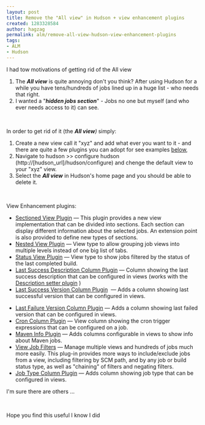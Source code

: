 ```yaml
---
layout: post
title: Remove the "All view" in Hudson + view enhancement plugins
created: 1283328584
author: hagzag
permalink: alm/remove-all-view-hudson-view-enhancement-plugins
tags:
- ALM
- Hudson
---
```

<p>I had tow motivations of getting rid of the All view</p>
<ol>
    <li>The <em><strong>All view</strong></em> is quite annoying don't you think? After using Hudson for a while you have tens/hundreds of jobs lined up in a huge list - who needs that right.</li>
    <li>I wanted a &quot;<em><strong>hidden jobs section</strong></em>&quot; - Jobs no one but myself (and who ever needs access to it) can see.</li>
</ol>
<p>&nbsp;</p>
<p>In order to get rid of it (the <em><strong>All view</strong>)<strong> </strong></em>simply:</p>
<ol>
    <li>Create a new view call it &quot;xyz&quot; and add what ever you want to it - and there are quite a few plugins you can adopt for see examples <a href="#vep">below</a>,</li>
    <li>Navigate to hudson &gt;&gt; configure hudson (http://[hudson_url]/hudson/configure) and chenge the default view to your &quot;xyz&quot; view.</li>
    <li>Select the <em><strong>All view</strong></em> in Hudson's home page and you should be able to delete it.</li>
</ol>
<p>&nbsp;</p>
<p><a name="vep">View Enhancement plugins</a>:</p>
<ul>
    <li><a href="http://wiki.hudson-ci.org/display/HUDSON/Sectioned+View+Plugin">Sectioned   View Plugin</a>                                                                   <span class="smalltext">&mdash; This plugin provides a new view implementation that  can be divided into sections. Each section can display different  information about the selected jobs.  An extension point is also  provided to define new types of sections.</span></li>
    <li><a href="http://wiki.hudson-ci.org/display/HUDSON/Nested+View+Plugin">Nested  View Plugin</a>                                                                   <span class="smalltext">&mdash; View type to allow grouping job views into multiple  levels instead of one big list of tabs.</span></li>
    <li><a href="http://wiki.hudson-ci.org/display/HUDSON/Status+View+Plugin">Status  View Plugin</a>                                                                   <span class="smalltext">&mdash; View type to show jobs filtered by the status of the  last completed build.</span></li>
    <li><a href="http://wiki.hudson-ci.org/display/HUDSON/Last+Success+Description+Column+Plugin">Last   Success Description Column Plugin</a>                                                                   <span class="smalltext">&mdash; Column showing the last success description that can  be configured in views (works with the <a href="http://wiki.hudson-ci.org/display/HUDSON/Description+Setter+Plugin">Description  setter plugin</a> )</span></li>
    <li><a href="http://wiki.hudson-ci.org/display/HUDSON/Last+Success+Version+Column+Plugin">Last  Success Version Column Plugin</a>&nbsp;                                                                  <span class="smalltext">&mdash; </span>Adds a column showing last successful version that can be configured  in views.</li>
</ul>
<p><span class="smalltext"> </span></p>
<ul>
    <li><a href="http://wiki.hudson-ci.org/display/HUDSON/Last+Failure+Version+Column+Plugin">Last  Failure Version Column Plugin</a>                                                                  <span class="smalltext">&mdash;&nbsp;</span>Adds a column showing last failed version that can be configured in  views.</li>
    <li><a href="http://wiki.hudson-ci.org/display/HUDSON/Cron+Column+Plugin">Cron  Column Plugin</a>                                                                   <span class="smalltext">&mdash; View column showing the cron trigger expressions  that can be configured on a job. </span></li>
    <li><a href="http://wiki.hudson-ci.org/display/HUDSON/Maven+Info+Plugin">Maven  Info Plugin</a>                                                                   <span class="smalltext">&mdash; Adds columns configurable in views to show info  about Maven jobs.</span></li>
    <li><a href="http://wiki.hudson-ci.org/display/HUDSON/View+Job+Filters">View  Job Filters</a>                                                                   <span class="smalltext">&mdash; Manage multiple views and hundreds of jobs much more  easily.  This plug-in provides more ways to include/exclude jobs from a  view, including filtering by SCM path, and by any job or build status  type, as well as &quot;chaining&quot; of filters and negating filters.</span></li>
    <li><a href="http://wiki.hudson-ci.org/display/HUDSON/Job+Type+Column+Plugin">Job  Type Column Plugin</a>                                                                   <span class="smalltext">&mdash; Adds column showing job type that can be configured  in views. <br />
    </span></li>
</ul>
<p><span class="smalltext">I'm sure there are others ...</span></p>
<p>&nbsp;</p>
<p>Hope you find this useful I know I did <img src="http://www.tikalk.com/sites/all/modules/fckeditor/fckeditor/editor/images/smiley/msn/wink_smile.gif" alt="" /></p>
